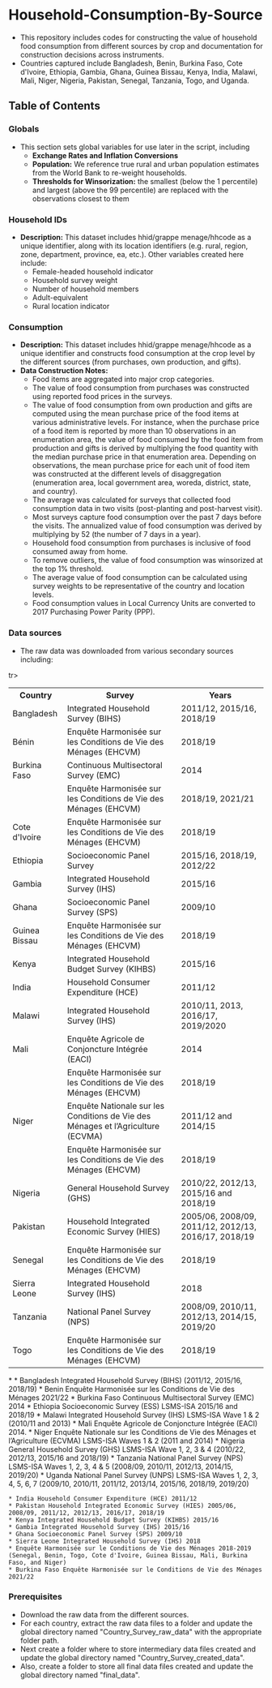 

# Household-Consumption-By-Source
* This repository includes codes for constructing the value of household food consumption from different sources by crop and documentation for construction decisions across instruments.
* Countries captured include Bangladesh, Benin, Burkina Faso, Cote d'Ivoire, Ethiopia, Gambia, Ghana, Guinea Bissau, Kenya, India, Malawi, Mali, Niger, Nigeria, Pakistan, Senegal, Tanzania, Togo, and Uganda.

## Table of Contents
### Globals 
* This section sets global variables for use later in the script, including
  * **Exchange Rates and Inflation Conversions**
  * **Population:** We reference true rural and urban population estimates from the World Bank to re-weight households.
  * **Thresholds for Winsorization:** the smallest (below the 1 percentile) and largest (above the 99 percentile) are replaced with the observations closest to them
 
### Household IDs
- **Description:** This dataset includes hhid/grappe menage/hhcode as a unique identifier, along with its location identifiers (e.g. rural, region, zone, department, province, ea, etc.). Other variables created here include: 
    * Female-headed household indicator
    * Household survey weight
    * Number of household members
    * Adult-equivalent
    * Rural location indicator

### Consumption
- **Description:** This dataset includes hhid/grappe menage/hhcode as a unique identifier and constructs food consumption at the crop level by the different sources (from purchases, own production, and gifts). 
- **Data Construction Notes:**
    *  Food items are aggregated into major crop categories.
    *  The value of food consumption from purchases was constructed using reported food prices in the surveys.
    *  The value of food consumption from own production and gifts are computed using the mean purchase price of the food items at various administrative levels. For instance, when the purchase price of a food item is reported by more than 10 observations in an enumeration area, the value of food consumed by the food item from production and gifts is derived by multiplying the food quantity with the median purchase price in that enumeration area. Depending on observations, the mean purchase price for each unit of food item was constructed at the different levels of disaggregation (enumeration area, local government area, woreda, district, state, and country).
    *  The average was calculated for surveys that collected food consumption data in two visits (post-planting and post-harvest visit).
    *  Most surveys capture food consumption over the past 7 days before the visits. The annualized value of food consumption was derived by multiplying by 52 (the number of 7 days in a year).
    *  Household food consumption from purchases is inclusive of food consumed away from home.
    *  To remove outliers, the value of food consumption was winsorized at the top 1% threshold.
    *  The average value of food consumption can be calculated using survey weights to be representative of the country and location levels.
    *  Food consumption values in Local Currency Units are converted to 2017 Purchasing Power Parity (PPP). 

### Data sources
* The raw data was downloaded from various secondary sources including:

<table>
  <tr>
    <th>Country</th>
    <th>Survey</th>
    <th>Years</th>
  </tr>
  <tr>
    <td>Bangladesh</td>
    <td>Integrated Household Survey (BIHS)</td>
    <td>2011/12, 2015/16, 2018/19</td>
  </tr>
   <tr>
    <td>Bénin</td>
    <td>Enquête Harmonisée sur les Conditions de Vie des Ménages (EHCVM)</td>
    <td>2018/19</td>
  </tr>
  <tr>
    <td>Burkina Faso</td>
    <td>Continuous Multisectoral Survey (EMC)</td>
    <td>2014</td>
  </tr>
  <tr>
    <td> </td>
    <td>Enquête Harmonisée sur les Conditions de Vie des Ménages (EHCVM)</td>
    <td>2018/19, 2021/21</td>
  </tr>
  <tr>
    <td>Cote d'Ivoire</td>
    <td>Enquête Harmonisée sur les Conditions de Vie des Ménages (EHCVM)</td>
    <td>2018/19</td>
  </tr>
  <tr>
    <td>Ethiopia</td>
    <td>Socioeconomic Panel Survey </td>
    <td>2015/16, 2018/19, 2012/22</td>
  </tr>
    <tr>
    <td>Gambia</td>
    <td>Integrated Household Survey (IHS)</td>
    <td>2015/16</td>
  </tr>
  <tr>
    <td>Ghana</td>
    <td>Socioeconomic Panel Survey (SPS)</td>
    <td>2009/10</td>
  </tr>
   <tr>
    <td>Guinea Bissau</td>
    <td>Enquête Harmonisée sur les Conditions de Vie des Ménages (EHCVM)</td>
    <td>2018/19</td>
  </tr>
  <tr>
    <td>Kenya</td>
    <td>Integrated Household Budget Survey (KIHBS)</td>
    <td>2015/16</td>
  </tr>
  <tr>
    <td>India</td>
    <td>Household Consumer Expenditure (HCE)</td>
    <td>2011/12</td>
  </tr>
  <tr>
    <td>Malawi</td>
    <td>Integrated Household Survey (IHS)</td>
    <td>2010/11, 2013, 2016/17, 2019/2020</td>
  </tr>
<tr>
    <td>Mali</td>
    <td>Enquête Agricole de Conjoncture Intégrée (EACI)</td>
    <td>2014</td>
  </tr>
  <tr>
    <td></td>
    <td>Enquête Harmonisée sur les Conditions de Vie des Ménages (EHCVM)</td>
    <td>2018/19</td>
  </tr>
  <tr>
    <td>Niger</td>
    <td>Enquête Nationale sur les Conditions de Vie des Ménages et l’Agriculture (ECVMA)</td>
    <td>2011/12 and 2014/15</td>
  </tr>
 <tr>
    <td></td>
    <td>Enquête Harmonisée sur les Conditions de Vie des Ménages (EHCVM)</td>
    <td>2018/19</td>
  </tr>
 <tr>
    <td>Nigeria</td>
    <td>General Household Survey (GHS)</td>
    <td>2010/22, 2012/13, 2015/16 and 2018/19</td>
  </tr>
 tr>
    <td>Pakistan</td>
    <td>Household Integrated Economic Survey (HIES)</td>
    <td>2005/06, 2008/09, 2011/12, 2012/13, 2016/17, 2018/19</td>
  </tr>
 <tr>
    <td>Senegal</td>
    <td>Enquête Harmonisée sur les Conditions de Vie des Ménages (EHCVM)</td>
    <td>2018/19</td>
  </tr>
 <tr>
    <td>Sierra Leone</td>
    <td>Integrated Household Survey (IHS)</td>
    <td>2018</td>
  </tr>
 <tr>
    <td>Tanzania</td>
    <td>National Panel Survey (NPS)</td>
    <td>2008/09, 2010/11, 2012/13, 2014/15, 2019/20</td>
  </tr>
 <tr>
    <td>Togo</td>
    <td>Enquête Harmonisée sur les Conditions de Vie des Ménages (EHCVM) </td>
    <td>2018/19</td>
  </tr>
</table>
* 
    * Bangladesh Integrated Household Survey (BIHS) (2011/12, 2015/16, 2018/19)
    * Benin Enquête Harmonisée sur les Conditions de Vie des Ménages 2021/22 
    * Burkina Faso Continuous Multisectoral Survey (EMC) 2014
    * Ethiopia Socioeconomic Survey (ESS) LSMS-ISA 2015/16 and 2018/19
    * Malawi Integrated Household Survey (IHS) LSMS-ISA Wave 1 & 2 (2010/11 and 2013)
    * Mali Enquête Agricole de Conjoncture Intégrée (EACI) 2014.
    * Niger Enquête Nationale sur les Conditions de Vie des Ménages et l’Agriculture (ECVMA) LSMS-ISA Waves 1 & 2 (2011 and 2014)
    * Nigeria General Household Survey (GHS) LSMS-ISA Wave 1, 2, 3 & 4 (2010/22, 2012/13, 2015/16 and 2018/19)
    * Tanzania National Panel Survey (NPS) LSMS-ISA Waves 1, 2, 3, 4 & 5 (2008/09, 2010/11, 2012/13, 2014/15, 2019/20)
    * Uganda National Panel Survey (UNPS) LSMS-ISA Waves 1, 2, 3, 4, 5, 6, 7 (2009/10, 2010/11, 2011/12, 2013/14, 2015/16, 2018/19, 2019/20)
    
    * India Household Consumer Expenditure (HCE) 2011/12
    * Pakistan Household Integrated Economic Survey (HIES) 2005/06, 2008/09, 2011/12, 2012/13, 2016/17, 2018/19
    * Kenya Integrated Household Budget Survey (KIHBS) 2015/16
    * Gambia Integrated Household Survey (IHS) 2015/16
    * Ghana Socioeconomic Panel Survey (SPS) 2009/10
    * Sierra Leone Integrated Household Survey (IHS) 2018
    * Enquête Harmonisée sur le Conditions de Vie des Ménages 2018-2019 (Senegal, Benin, Togo, Cote d'Ivoire, Guinea Bissau, Mali, Burkina Faso, and Niger)
    * Burkina Faso Enquête Harmonisée sur le Conditions de Vie des Ménages 2021/22 

### Prerequisites
* Download the raw data from the different sources.
* For each country, extract the raw data files to a folder and update the global directory named "Country_Survey_raw_data" with the appropriate folder path.
* Next create a folder where to store intermediary data files created and update the global directory named "Country_Survey_created_data".
* Also, create a folder to store all final data files created and update the global directory named "final_data".





